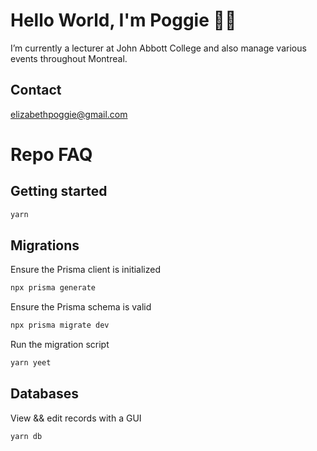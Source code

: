 # Hello World, I'm Poggie 👩‍💻

I’m currently a lecturer at John Abbott College and also manage various events throughout Montreal.

## Contact

[elizabethpoggie@gmail.com](mailto:elizabethpoggie@gmail.com)

# Repo FAQ

## Getting started

```bash
yarn
```

## Migrations

Ensure the Prisma client is initialized

```bash
npx prisma generate
```

Ensure the Prisma schema is valid

```bash
npx prisma migrate dev
```

Run the migration script

```bash
yarn yeet
```

## Databases

View && edit records with a GUI

```bash
yarn db
```
